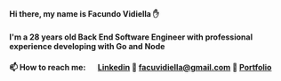 #### Hi there, my name is Facundo Vidiella ✋

<!--
**FacuVidiella/FacuVidiella** is a ✨ _special_ ✨ repository because its `README.md` (this file) appears on your GitHub profile.

Here are some ideas to get you started:

- 🔭 I’m currently working on ...
- 🌱 I’m currently learning ...
- 👯 I’m looking to collaborate on ...
- 🤔 I’m looking for help with ...
- 💬 Ask me about ...
- 📫 How to reach me: ...
- 😄 Pronouns: ...
- ⚡ Fun fact: ...
-->
#### I'm a 28 years old Back End Software Engineer with professional experience developing with Go and Node


#### 📫 How to reach me: <img height="15" src="https://cdn-icons-png.flaticon.com/512/174/174857.png"> [Linkedin](https://www.linkedin.com/in/facundovidiella/) :email: facuvidiella@gmail.com 💼 [Portfolio](https://www.facuvidiella.com.ar/)
 

                        
                        
